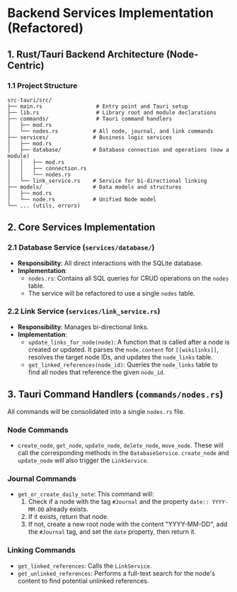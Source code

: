 # Backend Services Implementation (Refactored)

## 1. Rust/Tauri Backend Architecture (Node-Centric)

### 1.1 Project Structure
```
src-tauri/src/
├── main.rs                 # Entry point and Tauri setup
├── lib.rs                  # Library root and module declarations
├── commands/               # Tauri command handlers
│   ├── mod.rs
│   └── nodes.rs           # All node, journal, and link commands
├── services/              # Business logic services
│   ├── mod.rs
│   ├── database/          # Database connection and operations (now a module)
│   │   ├── mod.rs
│   │   ├── connection.rs
│   │   └── nodes.rs
│   └── link_service.rs    # Service for bi-directional linking
├── models/                # Data models and structures
│   ├── mod.rs
│   └── node.rs            # Unified Node model
└── ... (utils, errors)
```

## 2. Core Services Implementation

### 2.1 Database Service (`services/database/`)
- **Responsibility**: All direct interactions with the SQLite database.
- **Implementation**:
    - `nodes.rs`: Contains all SQL queries for CRUD operations on the `nodes` table.
    - The service will be refactored to use a single `nodes` table.

### 2.2 Link Service (`services/link_service.rs`)
- **Responsibility**: Manages bi-directional links.
- **Implementation**:
    - `update_links_for_node(node)`: A function that is called after a node is created or updated. It parses the `node.content` for `[[wikilinks]]`, resolves the target node IDs, and updates the `node_links` table.
    - `get_linked_references(node_id)`: Queries the `node_links` table to find all nodes that reference the given `node_id`.

## 3. Tauri Command Handlers (`commands/nodes.rs`)

All commands will be consolidated into a single `nodes.rs` file.

### Node Commands
- `create_node`, `get_node`, `update_node`, `delete_node`, `move_node`. These will call the corresponding methods in the `DatabaseService`. `create_node` and `update_node` will also trigger the `LinkService`.

### Journal Commands
- `get_or_create_daily_note`: This command will:
    1.  Check if a node with the tag `#Journal` and the property `date:: YYYY-MM-DD` already exists.
    2.  If it exists, return that node.
    3.  If not, create a new root node with the content "YYYY-MM-DD", add the `#Journal` tag, and set the `date` property, then return it.

### Linking Commands
- `get_linked_references`: Calls the `LinkService`.
- `get_unlinked_references`: Performs a full-text search for the node's content to find potential unlinked references. 